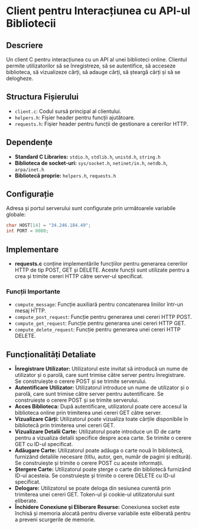 # Client pentru Interacțiunea cu API-ul Bibliotecii

## Descriere
Un client C pentru interacțiunea cu un API al unei biblioteci online. Clientul permite utilizatorilor să se înregistreze, să se autentifice, să acceseze biblioteca, să vizualizeze cărți, să adauge cărți, să șteargă cărți și să se delogheze.

## Structura Fișierului
- `client.c`: Codul sursă principal al clientului.
- `helpers.h`: Fișier header pentru funcții ajutătoare.
- `requests.h`: Fișier header pentru funcții de gestionare a cererilor HTTP.

## Dependențe
- **Standard C Libraries:** `stdio.h`, `stdlib.h`, `unistd.h`, `string.h`
- **Biblioteca de socket-uri:** `sys/socket.h`, `netinet/in.h`, `netdb.h`, `arpa/inet.h`
- **Bibliotecă proprie:** `helpers.h`, `requests.h`

## Configurație
Adresa și portul serverului sunt configurate prin următoarele variabile globale:
```c
char HOST[14] = "34.246.184.49";
int PORT = 8080;
```

## Implementare
- **requests.c** conține implementările funcțiilor pentru generarea cererilor HTTP de tip POST, GET și DELETE. Aceste funcții sunt utilizate pentru a crea și trimite cereri HTTP către server-ul specificat.

### Funcții Importante
- `compute_message`: Funcție auxiliară pentru concatenarea liniilor într-un mesaj HTTP.
- `compute_post_request`: Funcție pentru generarea unei cereri HTTP POST.
- `compute_get_request`: Funcție pentru generarea unei cereri HTTP GET.
- `compute_delete_request`: Funcție pentru generarea unei cereri HTTP DELETE.

## Funcționalități Detaliate
- **Înregistrare Utilizator:** Utilizatorul este invitat să introducă un nume de utilizator și o parolă, care sunt trimise către server pentru înregistrare. Se construiește o cerere POST și se trimite serverului.
- **Autentificare Utilizator:** Utilizatorul introduce un nume de utilizator și o parolă, care sunt trimise către server pentru autentificare. Se construiește o cerere POST și se trimite serverului.
- **Acces Biblioteca:** După autentificare, utilizatorul poate cere accesul la biblioteca online prin trimiterea unei cereri GET către server.
- **Vizualizare Cărți:** Utilizatorul poate vizualiza toate cărțile disponibile în bibliotecă prin trimiterea unei cereri GET.
- **Vizualizare Detalii Carte:** Utilizatorul poate introduce un ID de carte pentru a vizualiza detalii specifice despre acea carte. Se trimite o cerere GET cu ID-ul specificat.
- **Adăugare Carte:** Utilizatorul poate adăuga o carte nouă în bibliotecă, furnizând detaliile necesare (titlu, autor, gen, număr de pagini și editură). Se construiește și trimite o cerere POST cu aceste informații.
- **Ștergere Carte:** Utilizatorul poate șterge o carte din bibliotecă furnizând ID-ul acesteia. Se construiește și trimite o cerere DELETE cu ID-ul specificat.
- **Delogare:** Utilizatorul se poate deloga din sesiunea curentă prin trimiterea unei cereri GET. Token-ul și cookie-ul utilizatorului sunt eliberate.
- **Închidere Conexiune și Eliberare Resurse:** Conexiunea socket este închisă și memoria alocată pentru diverse variabile este eliberată pentru a preveni scurgerile de memorie.
